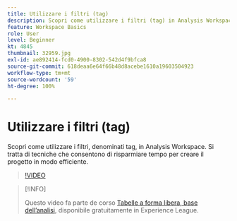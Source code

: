 ```yaml
---
title: Utilizzare i filtri (tag)
description: Scopri come utilizzare i filtri (tag) in Analysis Workspace
feature: Workspace Basics
role: User
level: Beginner
kt: 4845
thumbnail: 32959.jpg
exl-id: ae892414-fcd0-4900-8302-542d4f9bfca8
source-git-commit: 618deaa6e64f66b48d8acebe1610a19603504923
workflow-type: tm+mt
source-wordcount: '59'
ht-degree: 100%

---
```


# Utilizzare i filtri (tag)

Scopri come utilizzare i filtri, denominati tag, in Analysis Workspace. Si tratta di tecniche che consentono di risparmiare tempo per creare il progetto in modo efficiente.

>[!VIDEO](https://video.tv.adobe.com/v/32959/?quality=12&learn=on)

>[!INFO]
>
> Questo video fa parte de corso [Tabelle a forma libera, base dell’analisi](https://experienceleague.adobe.com/?recommended=Analytics-U-1-2020.3&amp;lang=it), disponibile gratuitamente in Experience League.
